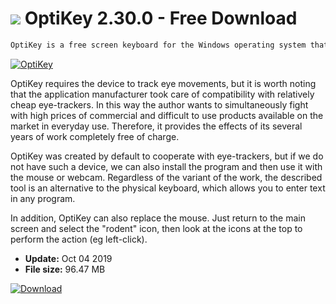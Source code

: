 # ![](https://cdn.softexe.net/static/icon/d/optikey-9083.png) OptiKey 2.30.0 - Free Download

```sh
OptiKey is a free screen keyboard for the Windows operating system that allows you to enter text using your eyes and turn it into a spoken word. The tool was created for disabled users suffering from ALS (amyotrophic lateral sclerosis) or MND (motor neuron disease).
```
[![OptiKey](https://gallery.dpcdn.pl/imgc/Tools/67619/g_-_420x350_1.5_-_x20160502012715_0.png)](https://softexe.net/win/system/control/optikey:aRhc.html)

OptiKey requires the device to track eye movements, but it is worth noting that the application manufacturer took care of compatibility with relatively cheap eye-trackers. In this way the author wants to simultaneously fight with high prices of commercial and difficult to use products available on the market in everyday use. Therefore, it provides the effects of its several years of work completely free of charge.
 
 OptiKey was created by default to cooperate with eye-trackers, but if we do not have such a device, we can also install the program and then use it with the mouse or webcam. Regardless of the variant of the work, the described tool is an alternative to the physical keyboard, which allows you to enter text in any program.
 
 In addition, OptiKey can also replace the mouse. Just return to the main screen and select the "rodent" icon, then look at the icons at the top to perform the action (eg left-click).


- **Update:** Oct 04 2019
- **File size:** 96.47 MB

[![Download](https://cdn.softexe.net/static/img/download.png)](https://softexe.net/win/system/control/optikey:aRhc.html)

